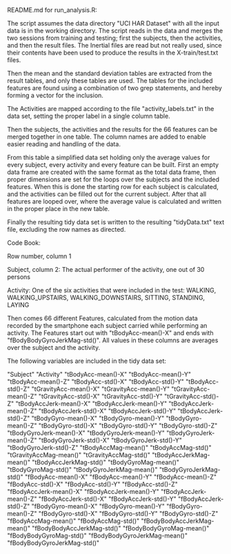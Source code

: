 README.md for run_analysis.R:

The script assumes the data directory "UCI HAR Dataset" with all the input data is in the working directory. The script reads in the data and merges the two sessions from training and testing; first the subjects, then the activities, and then the result files. The Inertial files are read but not really used, since their contents have been used to produce the results in the X-train/test.txt files.

Then the mean and the standard deviation tables are extracted from the result tables, and only these tables are used. The tables for the included features are found using a combination of two grep statements, and hereby forming a vector for the inclusion.

The Activities are mapped according to the file "activity_labels.txt" in the data set, setting the proper label in a single column table.

Then the subjects, the activities and the results for the 66 features can be merged together in one table. The column names are added to enable easier reading and handling of the data.

From this table a simplified data set holding only the average values for every subject, every activity and every feature can be built. First an empty data frame are created with the same format as the total data frame, then proper dimensions are set for the loops over the subjects and the included features. When this is done the starting row for each subject is calculated, and the activities can be filled out for the current subject. After that all features are looped over, where the average value is calculated and written in the proper place in the new table.

Finally the resulting tidy data set is written to the resulting "tidyData.txt" text file, excluding the row names as directed.



Code Book:

Row number, column 1

Subject, column 2: The actual performer of the activity, one out of 30 persons

Activity: One of the six activities that were included in the test: WALKING, WALKING_UPSTAIRS, WALKING_DOWNSTAIRS, SITTING, STANDING, LAYING

Then comes 66 different Features, calculated from the motion data recorded by the smartphone each subject carried while performing an activity. The Features start out with "tBodyAcc-mean()-X" and ends with "fBodyBodyGyroJerkMag-std()". All values in these columns are averages over the subject and the activity.

The following variables are included in the tidy data set:

"Subject" "Activity" "tBodyAcc-mean()-X" "tBodyAcc-mean()-Y" "tBodyAcc-mean()-Z" "tBodyAcc-std()-X" "tBodyAcc-std()-Y" "tBodyAcc-std()-Z" "tGravityAcc-mean()-X" "tGravityAcc-mean()-Y" "tGravityAcc-mean()-Z" "tGravityAcc-std()-X" "tGravityAcc-std()-Y" "tGravityAcc-std()-Z" "tBodyAccJerk-mean()-X" "tBodyAccJerk-mean()-Y" "tBodyAccJerk-mean()-Z" "tBodyAccJerk-std()-X" "tBodyAccJerk-std()-Y" "tBodyAccJerk-std()-Z" "tBodyGyro-mean()-X" "tBodyGyro-mean()-Y" "tBodyGyro-mean()-Z" "tBodyGyro-std()-X" "tBodyGyro-std()-Y" "tBodyGyro-std()-Z" "tBodyGyroJerk-mean()-X" "tBodyGyroJerk-mean()-Y" "tBodyGyroJerk-mean()-Z" "tBodyGyroJerk-std()-X" "tBodyGyroJerk-std()-Y" "tBodyGyroJerk-std()-Z" "tBodyAccMag-mean()" "tBodyAccMag-std()" "tGravityAccMag-mean()" "tGravityAccMag-std()" "tBodyAccJerkMag-mean()" "tBodyAccJerkMag-std()" "tBodyGyroMag-mean()" "tBodyGyroMag-std()" "tBodyGyroJerkMag-mean()" "tBodyGyroJerkMag-std()" "fBodyAcc-mean()-X" "fBodyAcc-mean()-Y" "fBodyAcc-mean()-Z" "fBodyAcc-std()-X" "fBodyAcc-std()-Y" "fBodyAcc-std()-Z" "fBodyAccJerk-mean()-X" "fBodyAccJerk-mean()-Y" "fBodyAccJerk-mean()-Z" "fBodyAccJerk-std()-X" "fBodyAccJerk-std()-Y" "fBodyAccJerk-std()-Z" "fBodyGyro-mean()-X" "fBodyGyro-mean()-Y" "fBodyGyro-mean()-Z" "fBodyGyro-std()-X" "fBodyGyro-std()-Y" "fBodyGyro-std()-Z" "fBodyAccMag-mean()" "fBodyAccMag-std()" "fBodyBodyAccJerkMag-mean()" "fBodyBodyAccJerkMag-std()" "fBodyBodyGyroMag-mean()" "fBodyBodyGyroMag-std()" "fBodyBodyGyroJerkMag-mean()" "fBodyBodyGyroJerkMag-std()"
